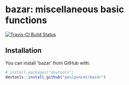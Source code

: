# bazar: miscellaneous basic functions

[![Travis-CI Build Status](https://travis-ci.org/paulponcet/bazar.svg?branch=master)](https://travis-ci.org/paulponcet/bazar)

## Installation

You can install 'bazar' from GitHub with:

```R
# install.packages("devtools")
devtools::install_github("paulponcet/bazar")
```
